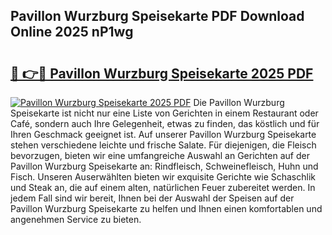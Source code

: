 ## Pavillon Wurzburg Speisekarte PDF Download Online 2025 nP1wg

# <h2><a href="http://gccj3l.nevu.top/?p=Pavillon+Wurzburg+Speisekarte">🔗 👉🔴 Pavillon Wurzburg Speisekarte 2025 PDF</a></h2>

[![Pavillon Wurzburg Speisekarte 2025 PDF](https://i.imgur.com/dBaPXMq.png)](http://gccj3l.nevu.top/?p=Pavillon+Wurzburg+Speisekarte)
Die Pavillon Wurzburg Speisekarte ist nicht nur eine Liste von Gerichten in einem Restaurant oder Café, sondern auch Ihre Gelegenheit, etwas zu finden, das köstlich und für Ihren Geschmack geeignet ist. Auf unserer Pavillon Wurzburg Speisekarte stehen verschiedene leichte und frische Salate. Für diejenigen, die Fleisch bevorzugen, bieten wir eine umfangreiche Auswahl an Gerichten auf der Pavillon Wurzburg Speisekarte an: Rindfleisch, Schweinefleisch, Huhn und Fisch. Unseren Auserwählten bieten wir exquisite Gerichte wie Schaschlik und Steak an, die auf einem alten, natürlichen Feuer zubereitet werden. In jedem Fall sind wir bereit, Ihnen bei der Auswahl der Speisen auf der Pavillon Wurzburg Speisekarte zu helfen und Ihnen einen komfortablen und angenehmen Service zu bieten.
